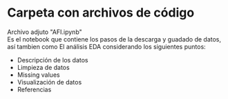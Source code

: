 # Carpeta con archivos de código

Archivo adjuto "AFI.ipynb"  
Es el notebook que contiene los pasos de la descarga y guadado de datos, así tambien como El análisis EDA considerando los siguientes puntos:
* Descripción de los datos
* Limpieza de datos
* Missing values
* Visualización de datos
* Referencias
